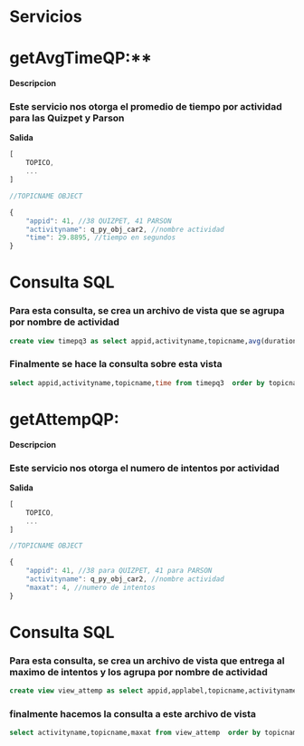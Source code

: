 # Servicios

# getAvgTimeQP:**

**Descripcion**

### Este servicio nos otorga el promedio de tiempo por actividad para las Quizpet y Parson

**Salida**

```javascript
[
    TOPICO,
    ...
]

//TOPICNAME OBJECT

{
    "appid": 41, //38 QUIZPET, 41 PARSON
    "activityname": q_py_obj_car2, //nombre actividad
    "time": 29.8895, //tiempo en segundos
}
```

# Consulta SQL
### Para esta consulta, se crea un archivo de vista que se agrupa por nombre de actividad

```SQL
create view timepq3 as select appid,activityname,topicname,avg(durationseconds) as time from activity_traces where(appid=41 or appid=38) group by activityname order by topicname;
```
### Finalmente se hace la consulta sobre esta vista

```SQL
select appid,activityname,topicname,time from timepq3  order by topicname;
```

# getAttempQP:

**Descripcion**

### Este servicio nos otorga el numero de intentos por actividad 

**Salida**

```javascript
[
    TOPICO,
    ...
]

//TOPICNAME OBJECT

{
    "appid": 41, //38 para QUIZPET, 41 para PARSON
    "activityname": q_py_obj_car2, //nombre actividad
    "maxat": 4, //numero de intentos
}
```
# Consulta SQL

### Para esta consulta, se crea un archivo de vista que entrega al maximo de intentos y los agrupa por nombre de actividad

```SQL
create view view_attemp as select appid,applabel,topicname,activityname,MAX(attemptno) as maxat from activity_traces where (appid=38 or appid=41) group by activityname order by topicname;
```

### finalmente hacemos la consulta a este archivo de vista
```SQL
select activityname,topicname,maxat from view_attemp  order by topicname;
```



